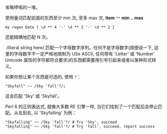 省略啰嗦的一堆。

使用量词匹配前面的东西至少 min 次, 至多 max 次, **item** `**`  **min .. max**

``` perl6
my regex Date { \d ** 4 '-' \d ** 2 '-' \d ** 2 }
```

还能精确地匹配 N 次。

 /literal string here/ 匹配一个字母数字序列。任何不是字母数字(顺便说一下, 这里的字母数字不一定严格地限制为 USe ASCII, 任何带有 'Letter' 或 'Number'  Unicode 属性的字符都符合要求)的东西都需要用引号引起来或者以某种形式转义。

如果你想让某个东西是可选的, 使用 `?`：

``` perl6
"Skyfall" ~~ /Sky 'fall'?/;
```

这会匹配 'Sky' 或 'Skyfall'。

Perl 6 的正则表达式, 就像大多数  RE 引擎一样, 当它们找到了一个匹配后会停止匹配。从左到右, 以 'Skyfalling' 为例：

``` perl6
"Skyfalling" ~~ /Sky 'fall'?/ # Try 'Sky', succeed
"Skyfalling" ~~ /Sky 'fall'?/ # Try 'fall', succeed, report success
```
